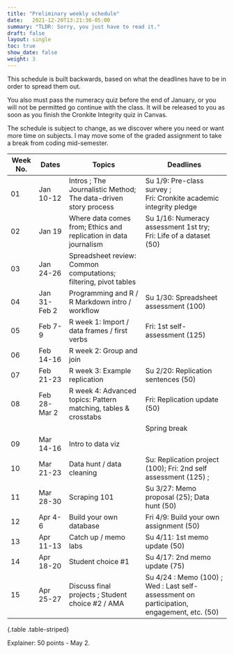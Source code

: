 ```yaml
---
title: "Preliminary weekly schedule"
date:   2021-12-20T13:21:30-05:00
summary: "TLDR: Sorry, you just have to read it."
draft: false
layout: single
toc: true
show_date: false
weight: 3
--- 
```


This schedule is built backwards, based on what the deadlines have to be in order to spread them out.

You also must pass the numeracy quiz before the end of January, or you will not be permitted go continue with the class. It will be released to you as soon as you finish the Cronkite Integrity quiz in Canvas. 

The schedule is subject to change, as we discover where you need or want more time on subjects. I may move some of the graded assignment to take a break from coding mid-semester. 


| Week No. | Dates | Topics | Deadlines  |
| ------|------|-------------------|--------------- |
| 01 | Jan 10-12 |  Intros ; The Journalistic Method; The data-driven story process |  Su 1/9: Pre-class survey ; <br> Fri: Cronkite academic integrity pledge |
| 02 | Jan 19 |  Where data comes from; Ethics and replication in data journalism | Su 1/16: Numeracy assessment 1st try; <br> Fri: Life of a dataset (50) |
| 03 | Jan 24-26 | Spreadsheet review: Common computations; filtering, pivot tables |   
| 04 | Jan 31-Feb 2 | Programming and R / R Markdown intro / workflow |  Su 1/30: Spreadsheet assessment (100) |
|  05 | Feb 7-9 | R week 1: Import / data frames / first verbs |  Fri: 1st self-assessment  (125) |
|  06 | Feb 14-16 | R week 2: Group and join |   |
|  07 | Feb 21-23 | R week 3: Example replication  | Su 2/20: Replication sentences (50)  |
|  08 | Feb 28-Mar 2| R week 4: Advanced topics: Pattern matching, tables & crosstabs | Fri: Replication update (50)  |
|  |||Spring break |   |
|  09 | Mar 14-16 |  Intro to data viz |   |
|  10 | Mar 21-23 | Data hunt / data cleaning |  Su: Replication project (100); Fri: 2nd self assessment (125) ;   |
|  11 | Mar 28-30 | Scraping 101  | Su 3/27: Memo proposal (25); Data hunt (50)   |
|  12 | Apr 4-6 |  Build your own database | Fri 4/9: Build your own assignment (50)   |
|  13 | Apr 11-13 | Catch up / memo labs  | Su 4/11: 1st memo update (50)  |
|  14 | Apr 18-20 | Student choice #1 |  Su 4/17: 2nd memo update (75)  |
|  15 | Apr 25-27 | Discuss final projects ; Student choice #2 / AMA |   Su 4/24 : Memo (100) ; Wed : Last self-assessment on participation, engagement, etc. (50)  |
{.table .table-striped}
 
Explainer: 50 points - May 2. 




